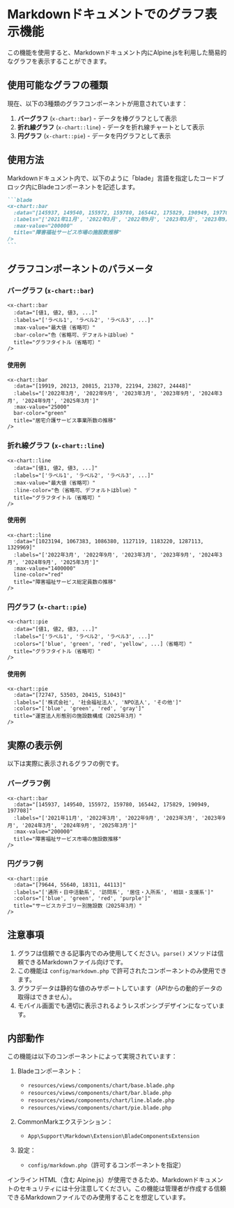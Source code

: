 # Markdownドキュメントでのグラフ表示機能

この機能を使用すると、Markdownドキュメント内にAlpine.jsを利用した簡易的なグラフを表示することができます。

## 使用可能なグラフの種類

現在、以下の3種類のグラフコンポーネントが用意されています：

1. **バーグラフ** (`x-chart::bar`) - データを棒グラフとして表示
2. **折れ線グラフ** (`x-chart::line`) - データを折れ線チャートとして表示 
3. **円グラフ** (`x-chart::pie`) - データを円グラフとして表示

## 使用方法

Markdownドキュメント内で、以下のように「blade」言語を指定したコードブロック内にBladeコンポーネントを記述します。

````markdown
```blade
<x-chart::bar
  :data="[145937, 149540, 155972, 159780, 165442, 175829, 190949, 197708]"
  :labels="['2021年11月', '2022年3月', '2022年9月', '2023年3月', '2023年9月', '2024年3月', '2024年9月', '2025年3月']"
  :max-value="200000"
  title="障害福祉サービス市場の施設数推移"
/>
```
````

## グラフコンポーネントのパラメータ

### バーグラフ (`x-chart::bar`)

```blade
<x-chart::bar
  :data="[値1, 値2, 値3, ...]"
  :labels="['ラベル1', 'ラベル2', 'ラベル3', ...]"
  :max-value="最大値（省略可）"
  :bar-color="色（省略可、デフォルトはblue）"
  title="グラフタイトル（省略可）"
/>
```

#### 使用例

```blade
<x-chart::bar
  :data="[19919, 20213, 20815, 21370, 22194, 23827, 24448]"
  :labels="['2022年3月', '2022年9月', '2023年3月', '2023年9月', '2024年3月', '2024年9月', '2025年3月']"
  :max-value="25000"
  bar-color="green"
  title="居宅介護サービス事業所数の推移"
/>
```

### 折れ線グラフ (`x-chart::line`)

```blade
<x-chart::line
  :data="[値1, 値2, 値3, ...]"
  :labels="['ラベル1', 'ラベル2', 'ラベル3', ...]"
  :max-value="最大値（省略可）"
  :line-color="色（省略可、デフォルトはblue）"
  title="グラフタイトル（省略可）"
/>
```

#### 使用例

```blade
<x-chart::line
  :data="[1023194, 1067383, 1086380, 1127119, 1183220, 1287113, 1329969]"
  :labels="['2022年3月', '2022年9月', '2023年3月', '2023年9月', '2024年3月', '2024年9月', '2025年3月']"
  :max-value="1400000"
  line-color="red"
  title="障害福祉サービス総定員数の推移"
/>
```

### 円グラフ (`x-chart::pie`)

```blade
<x-chart::pie
  :data="[値1, 値2, 値3, ...]"
  :labels="['ラベル1', 'ラベル2', 'ラベル3', ...]"
  :colors="['blue', 'green', 'red', 'yellow', ...]（省略可）"
  title="グラフタイトル（省略可）"
/>
```

#### 使用例

```blade
<x-chart::pie
  :data="[72747, 53503, 20415, 51043]"
  :labels="['株式会社', '社会福祉法人', 'NPO法人', 'その他']"
  :colors="['blue', 'green', 'red', 'gray']"
  title="運営法人形態別の施設数構成（2025年3月）"
/>
```

## 実際の表示例

以下は実際に表示されるグラフの例です。

### バーグラフ例

```blade
<x-chart::bar
  :data="[145937, 149540, 155972, 159780, 165442, 175829, 190949, 197708]"
  :labels="['2021年11月', '2022年3月', '2022年9月', '2023年3月', '2023年9月', '2024年3月', '2024年9月', '2025年3月']"
  :max-value="200000"
  title="障害福祉サービス市場の施設数推移"
/>
```

### 円グラフ例

```blade
<x-chart::pie
  :data="[79644, 55640, 18311, 44113]"
  :labels="['通所・日中活動系', '訪問系', '居住・入所系', '相談・支援系']"
  :colors="['blue', 'green', 'red', 'purple']"
  title="サービスカテゴリー別施設数（2025年3月）"
/>
```

## 注意事項

1. グラフは信頼できる記事内でのみ使用してください。`parse()` メソッドは信頼できるMarkdownファイル向けです。
2. この機能は `config/markdown.php` で許可されたコンポーネントのみ使用できます。
3. グラフデータは静的な値のみサポートしています（APIからの動的データの取得はできません）。
4. モバイル画面でも適切に表示されるようレスポンシブデザインになっています。

## 内部動作

この機能は以下のコンポーネントによって実現されています：

1. Bladeコンポーネント：
   - `resources/views/components/chart/base.blade.php`
   - `resources/views/components/chart/bar.blade.php` 
   - `resources/views/components/chart/line.blade.php`
   - `resources/views/components/chart/pie.blade.php`

2. CommonMarkエクステンション：
   - `App\Support\Markdown\Extension\BladeComponentsExtension`

3. 設定：
   - `config/markdown.php`（許可するコンポーネントを指定）

インライン HTML（含む Alpine.js）が使用できるため、Markdownドキュメントのセキュリティには十分注意してください。この機能は管理者が作成する信頼できるMarkdownファイルでのみ使用することを想定しています。
